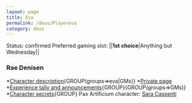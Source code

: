 ```yaml
---
layout: page
title: Eva
permalink: /deus/Playereva
category: deus
---
```

Status: confirmed
Preferred gaming slot:
||__1st choice__|Anything but Wednesday||
### Rae Denisen
*[Character description](CharPublicEva){GROUP(groups=&gt;eva|GMs)}
*[Private page](CharPrivateEva)
*[Experience tally and announcements](AnnounceEva){GROUP}{GROUP(groups=&gt;GMs)}
*[Character secrets](CharSecretsEva){GROUP}
Pax Artificium character: [Sara Cassenti](/pax/pcs/sara.html)

